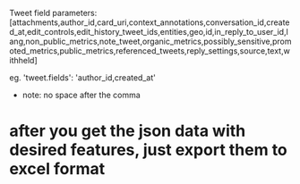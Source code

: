 
Tweet field parameters: 
[attachments,author_id,card_uri,context_annotations,conversation_id,created_at,edit_controls,edit_history_tweet_ids,entities,geo,id,in_reply_to_user_id,lang,non_public_metrics,note_tweet,organic_metrics,possibly_sensitive,promoted_metrics,public_metrics,referenced_tweets,reply_settings,source,text,withheld]

eg. 
'tweet.fields': 'author_id,created_at'
- note: no space after the comma

# after you get the json data with desired features, just export them to excel format
